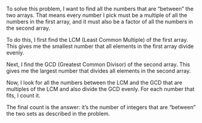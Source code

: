 To solve this problem, I want to find all the numbers that are “between” the two arrays. That means every number I pick must be a multiple of all the numbers in the first array, and it must also be a factor of all the numbers in the second array.

To do this, I first find the LCM (Least Common Multiple) of the first array. This gives me the smallest number that all elements in the first array divide evenly.

Next, I find the GCD (Greatest Common Divisor) of the second array. This gives me the largest number that divides all elements in the second array.

Now, I look for all the numbers between the LCM and the GCD that are multiples of the LCM and also divide the GCD evenly. For each number that fits, I count it.

The final count is the answer: it’s the number of integers that are “between” the two sets as described in the problem.